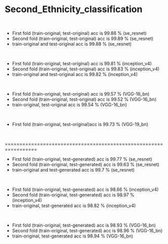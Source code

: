 # Second_Ethnicity_classification
<br/>

* First fold (train-original, test-original) acc is 99.88 % (se_resnet)
* Second fold (train-original, test-original) acc is 99.89 % (se_resnet)
* train-original and test-original acc is 99.88 % (se_resnet)
<br/>

* First fold (train-original, test-original) acc is 99.81 % (inception_v4)
* Second fold (train-original, test-original) acc is 99.83 % (inception_v4)
* train-original and test-original acc is 99.82 % (inception_v4)
<br/>

* First fold (train-original, test-original) acc is 99.57 % (VGG-16_bn)
* Second fold (train-original, test-original) acc is 99.52 % (VGG-16_bn)
* train-original, test-original acc is 99.54 % (VGG-16_bn)
<br/>

* First fold (train-original, test-original)acc is 99.73 % (VGG-19_bn)
<br/>

=================================================================
* First fold (train-original, test-generated) acc is 99.77 % (se_resnet)
* Second fold (train-original, test-generated) acc is 99.63 % (se_resnet)
* train-original and test-generated acc is 99.7 % (se_resnet)
<br/>

* First fold (train-original, test-generated) acc is 98.66 % (inception_v4)
* Second fold (train-original, test-generated) acc is 98.97 % (inception_v4)
* train-original, test-generated acc is 98.82 % (inception_v4)
<br/>

* First fold (train-original, test-generated) acc is 98.93 % (VGG-16_bn)
* Second fold (train-original, test-generated) acc is 98.96 % (VGG-16_bn)
* train-original, test-generated acc is 98.94 % (VGG-16_bn)
